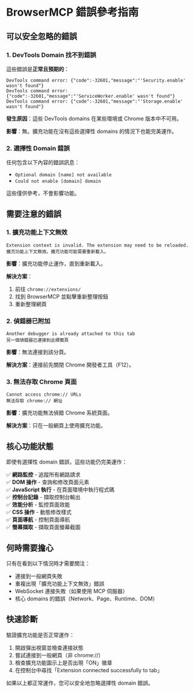 # BrowserMCP 錯誤參考指南

## 可以安全忽略的錯誤

### 1. DevTools Domain 找不到錯誤

這些錯誤是**正常且預期的**：

```
DevTools command error: {"code":-32601,"message":"'Security.enable' wasn't found"}
DevTools command error: {"code":-32601,"message":"'ServiceWorker.enable' wasn't found"}
DevTools command error: {"code":-32601,"message":"'Storage.enable' wasn't found"}
```

**發生原因**：這些 DevTools domains 在某些環境或 Chrome 版本中不可用。

**影響**：無。擴充功能在沒有這些選擇性 domains 的情況下也能完美運作。

### 2. 選擇性 Domain 錯誤

任何包含以下內容的錯誤訊息：
- `Optional domain [name] not available`
- `Could not enable [domain] domain`

這些僅供參考，不會影響功能。

## 需要注意的錯誤

### 1. 擴充功能上下文無效

```
Extension context is invalid. The extension may need to be reloaded.
擴充功能上下文無效。擴充功能可能需要重新載入。
```

**影響**：擴充功能停止運作，直到重新載入。

**解決方案**：
1. 前往 `chrome://extensions/`
2. 找到 BrowserMCP 並點擊重新整理按鈕
3. 重新整理網頁

### 2. 偵錯器已附加

```
Another debugger is already attached to this tab
另一個偵錯器已連接到此標籤頁
```

**影響**：無法連接到該分頁。

**解決方案**：連接前先關閉 Chrome 開發者工具（F12）。

### 3. 無法存取 Chrome 頁面

```
Cannot access chrome:// URLs
無法存取 chrome:// 網址
```

**影響**：擴充功能無法偵錯 Chrome 系統頁面。

**解決方案**：只在一般網頁上使用擴充功能。

## 核心功能狀態

即使有選擇性 domain 錯誤，這些功能仍完美運作：

✅ **網路監控** - 追蹤所有網路請求  
✅ **DOM 操作** - 查詢和修改頁面元素  
✅ **JavaScript 執行** - 在頁面環境中執行程式碼  
✅ **控制台記錄** - 擷取控制台輸出  
✅ **效能分析** - 監控頁面效能  
✅ **CSS 操作** - 動態修改樣式  
✅ **頁面導航** - 控制頁面導航  
✅ **螢幕擷取** - 擷取頁面螢幕截圖  

## 何時需要擔心

只有在看到以下情況時才需要關注：
- 連接到一般網頁失敗
- 重複出現「擴充功能上下文無效」錯誤
- WebSocket 連接失敗（如果使用 MCP 伺服器）
- 核心 domains 的錯誤（Network、Page、Runtime、DOM）

## 快速診斷

驗證擴充功能是否正常運作：

1. 開啟彈出視窗並檢查連接狀態
2. 嘗試連接到一般網頁（非 chrome://）
3. 檢查擴充功能圖示上是否出現「ON」徽章
4. 在控制台中尋找「Extension connected successfully to tab」

如果以上都正常運作，您可以安全地忽略選擇性 domain 錯誤。
